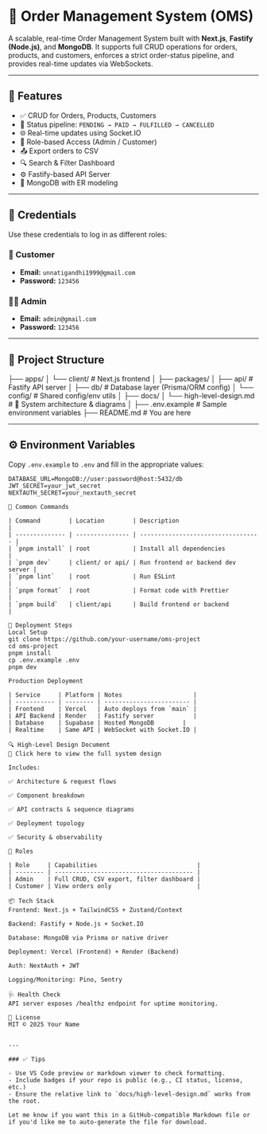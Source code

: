 # 🛒 Order Management System (OMS)

A scalable, real-time Order Management System built with **Next.js**, **Fastify (Node.js)**, and **MongoDB**. It supports full CRUD operations for orders, products, and customers, enforces a strict order-status pipeline, and provides real-time updates via WebSockets.

---

## 🚀 Features

- ✅ CRUD for Orders, Products, Customers
- 🔁 Status pipeline: `PENDING → PAID → FULFILLED → CANCELLED`
- 🌐 Real-time updates using Socket.IO
- 🔐 Role-based Access (Admin / Customer)
- 📤 Export orders to CSV
- 🔍 Search & Filter Dashboard
- ⚙️ Fastify-based API Server
- 🎯 MongoDB with ER modeling

---
## 🔐 Credentials

Use these credentials to log in as different roles:

### 👤 Customer
- **Email:** `unnatigandhi1999@gmail.com`  
- **Password:** `123456`

### 👩‍💼 Admin
- **Email:** `admin@gmail.com`  
- **Password:** `123456`

---
## 📁 Project Structure

├── apps/
│ └── client/ # Next.js frontend
│
├── packages/
│ ├── api/ # Fastify API server
│ ├── db/ # Database layer (Prisma/ORM config)
│ └── config/ # Shared config/env utils
│
├── docs/
│ └── high-level-design.md # 📄 System architecture & diagrams
│
├── .env.example # Sample environment variables
├── README.md # You are here


---

## ⚙️ Environment Variables

Copy `.env.example` to `.env` and fill in the appropriate values:

```env
DATABASE_URL=MongoDB://user:password@host:5432/db
JWT_SECRET=your_jwt_secret
NEXTAUTH_SECRET=your_nextauth_secret

🧪 Common Commands

| Command        | Location        | Description                        |
| -------------- | --------------- | ---------------------------------- |
| `pnpm install` | root            | Install all dependencies           |
| `pnpm dev`     | client/ or api/ | Run frontend or backend dev server |
| `pnpm lint`    | root            | Run ESLint                         |
| `pnpm format`  | root            | Format code with Prettier          |
| `pnpm build`   | client/api      | Build frontend or backend          |

📡 Deployment Steps
Local Setup
git clone https://github.com/your-username/oms-project
cd oms-project
pnpm install
cp .env.example .env
pnpm dev

Production Deployment

| Service     | Platform | Notes                    |
| ----------- | -------- | ------------------------ |
| Frontend    | Vercel   | Auto deploys from `main` |
| API Backend | Render   | Fastify server           |
| Database    | Supabase | Hosted MongoDB        |
| Realtime    | Same API | WebSocket with Socket.IO |

🔍 High-Level Design Document
📄 Click here to view the full system design

Includes:

✅ Architecture & request flows

✅ Component breakdown

✅ API contracts & sequence diagrams

✅ Deployment topology

✅ Security & observability

👥 Roles

| Role     | Capabilities                            |
| -------- | --------------------------------------- |
| Admin    | Full CRUD, CSV export, filter dashboard |
| Customer | View orders only                        |

📦 Tech Stack
Frontend: Next.js + TailwindCSS + Zustand/Context

Backend: Fastify + Node.js + Socket.IO

Database: MongoDB via Prisma or native driver

Deployment: Vercel (Frontend) + Render (Backend)

Auth: NextAuth + JWT

Logging/Monitoring: Pino, Sentry

🩺 Health Check
API server exposes /healthz endpoint for uptime monitoring.

📝 License
MIT © 2025 Your Name


---

### ✅ Tips

- Use VS Code preview or markdown viewer to check formatting.
- Include badges if your repo is public (e.g., CI status, license, etc.)
- Ensure the relative link to `docs/high-level-design.md` works from the root.

Let me know if you want this in a GitHub-compatible Markdown file or if you'd like me to auto-generate the file for download.

